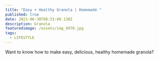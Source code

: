 ```yaml
---
title: "Easy + Healthy Granola | Homemade "
published: true
date: 2021-06-30T08:53:09.130Z
description: Granola
featuredimage: /assets/img_4970.jpg
tags:
  - LIFESTYLE
---
```

Want to know how to make easy, delicious, healthy homemade granola?
